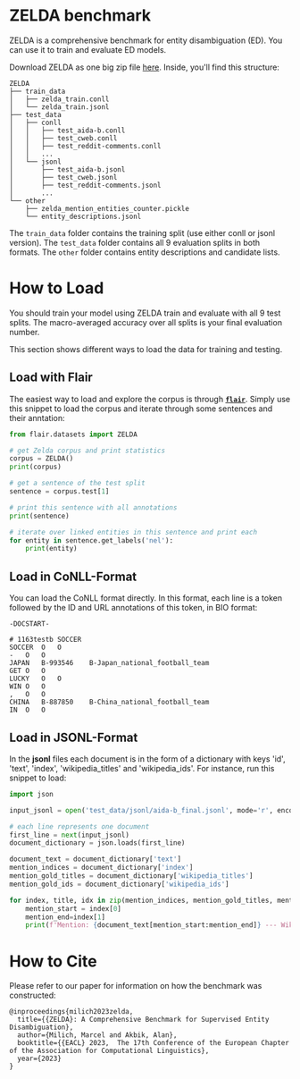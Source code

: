 # ZELDA benchmark

ZELDA is a comprehensive benchmark for entity disambiguation (ED). You can use it to train and evaluate ED models.

Download ZELDA as one big zip file [here](https://nlp.informatik.hu-berlin.de/resources/datasets/zelda/zelda_full.zip). Inside, you'll find this structure:

```console
ZELDA
├── train_data
│   ├── zelda_train.conll
│   └── zelda_train.jsonl
├── test_data
│   ├── conll
│   │   ├── test_aida-b.conll
│   │   ├── test_cweb.conll
│   │   ├── test_reddit-comments.conll
│   │   ...
│   └── jsonl
│       ├── test_aida-b.jsonl
│       ├── test_cweb.jsonl
│       ├── test_reddit-comments.jsonl
│       ...
└── other
    ├── zelda_mention_entities_counter.pickle
    └── entity_descriptions.jsonl
```

The `train_data` folder contains the training split (use either conll or jsonl version). The `test_data` folder contains all 9 evaluation splits in both formats. The `other` folder contains entity descriptions and candidate lists.


# How to Load

You should train your model using ZELDA train and evaluate with all 9 test splits. The macro-averaged accuracy over all splits is your final evaluation number. 

This section shows different ways to load the data for training and testing.

## Load with Flair

The easiest way to load and explore the corpus is through [**`flair`**](https://github.com/flairNLP/flair). Simply use this snippet to load the corpus and iterate through some sentences and their anntation: 


```python
from flair.datasets import ZELDA

# get Zelda corpus and print statistics
corpus = ZELDA()
print(corpus)

# get a sentence of the test split 
sentence = corpus.test[1]

# print this sentence with all annotations 
print(sentence)

# iterate over linked entities in this sentence and print each
for entity in sentence.get_labels('nel'):
    print(entity)
```


## Load in CoNLL-Format

You can load the CoNLL format directly. In this format, each line is a token followed by the ID and URL annotations of this token, in BIO format:

```
-DOCSTART-

# 1163testb SOCCER
SOCCER	O	O
-	O	O
JAPAN	B-993546	B-Japan_national_football_team
GET	O	O
LUCKY	O	O
WIN	O	O
,	O	O
CHINA	B-887850	B-China_national_football_team
IN	O	O
```
## Load in JSONL-Format

In the **jsonl** files each document is in the form of a dictionary with keys 'id', 'text', 'index', 'wikipedia_titles' and 'wikipedia_ids'. For instance, run this snippet to load:

```python
import json

input_jsonl = open('test_data/jsonl/aida-b_final.jsonl', mode='r', encoding='utf-8')

# each line represents one document
first_line = next(input_jsonl)
document_dictionary = json.loads(first_line)

document_text = document_dictionary['text']
mention_indices = document_dictionary['index']
mention_gold_titles = document_dictionary['wikipedia_titles']
mention_gold_ids = document_dictionary['wikipedia_ids']

for index, title, idx in zip(mention_indices, mention_gold_titles, mention_gold_ids):
    mention_start = index[0]
    mention_end=index[1]
    print(f'Mention: {document_text[mention_start:mention_end]} --- Wikipedia title: {title} --- Wikipedia id: {idx}')
```

# How to Cite

Please refer to our paper for information on how the benchmark was constructed:

```
@inproceedings{milich2023zelda,
  title={{ZELDA}: A Comprehensive Benchmark for Supervised Entity Disambiguation},
  author={Milich, Marcel and Akbik, Alan},
  booktitle={{EACL} 2023,  The 17th Conference of the European Chapter of the Association for Computational Linguistics},
  year={2023}
}
```


